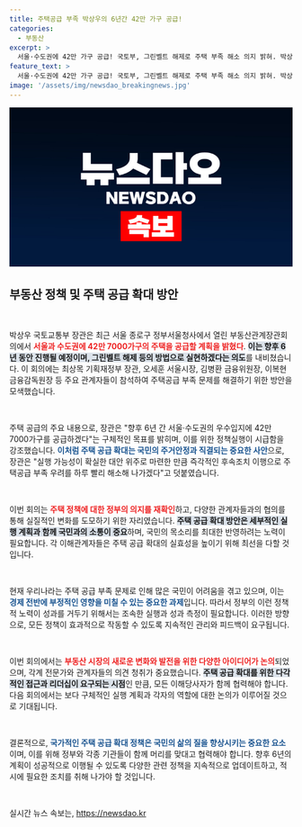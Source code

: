 ```yaml
---
title: 주택공급 부족 박상우의 6년간 42만 가구 공급!
categories:
  - 부동산
excerpt: >
  서울·수도권에 42만 가구 공급! 국토부, 그린벨트 해제로 주택 부족 해소 의지 밝혀. 박상우 장관의 강력한 대안 추진에 주목!
feature_text: >
  서울·수도권에 42만 가구 공급! 국토부, 그린벨트 해제로 주택 부족 해소 의지 밝혀. 박상우 장관의 강력한 대안 추진에 주목!
image: '/assets/img/newsdao_breakingnews.jpg'
---
```


<p><img src="/assets/img/newsdao_breakingnews.jpg" alt="ontimetimes 속보" /></p>

<h2 data-ke-size="size26">부동산 정책 및 주택 공급 확대 방안</h2>

<p data-ke-size="size16">&nbsp;</p>

<p>박상우 국토교통부 장관은 최근 서울 종로구 정부서울청사에서 열린 부동산관계장관회의에서 <b><span style="color: #ee2323;">서울과 수도권에 42만 7000가구의 주택을 공급할 계획을 밝혔다</span></b>. <b><span style="background-color: #21538527;">이는 향후 6년 동안 진행될 예정이며, 그린벨트 해제 등의 방법으로 실현하겠다는 의도</span></b>를 내비쳤습니다. 이 회의에는 최상목 기획재정부 장관, 오세훈 서울시장, 김병환 금융위원장, 이복현 금융감독원장 등 주요 관계자들이 참석하여 주택공급 부족 문제를 해결하기 위한 방안을 모색했습니다.</p>

<p data-ke-size="size16">&nbsp;</p>

<p>주택 공급의 주요 내용으로, 장관은 "향후 6년 간 서울·수도권의 우수입지에 42만 7000가구를 공급하겠다"는 구체적인 목표를 밝히며, 이를 위한 정책실행이 시급함을 강조했습니다. <b><span style="color: #1a5490;">이처럼 주택 공급 확대는 국민의 주거안정과 직결되는 중요한 사안</span></b>으로, 장관은 "실행 가능성이 확실한 대안 위주로 마련한 만큼 즉각적인 후속조치 이행으로 주택공급 부족 우려를 하루 빨리 해소해 나가겠다"고 덧붙였습니다.</p>

<p data-ke-size="size16">&nbsp;</p>

<p>이번 회의는 <b><span style="color: #ee2323;">주택 정책에 대한 정부의 의지를 재확인</span></b>하고, 다양한 관계자들과의 협의를 통해 실질적인 변화를 도모하기 위한 자리였습니다. <b><span style="background-color: #21538527;">주택 공급 확대 방안은 세부적인 실행 계획과 함께 국민과의 소통이 중요</span></b>하며, 국민의 목소리를 최대한 반영하려는 노력이 필요합니다. 각 이해관계자들은 주택 공급 확대의 실효성을 높이기 위해 최선을 다할 것입니다.</p>

<p data-ke-size="size16">&nbsp;</p>

<p>현재 우리나라는 주택 공급 부족 문제로 인해 많은 국민이 어려움을 겪고 있으며, 이는 <b><span style="color: #1a5490;">경제 전반에 부정적인 영향을 미칠 수 있는 중요한 과제</span></b>입니다. 따라서 정부의 이런 정책적 노력이 성과를 거두기 위해서는 조속한 실행과 성과 측정이 필요합니다. 이러한 방향으로, 모든 정책이 효과적으로 작동할 수 있도록 지속적인 관리와 피드백이 요구됩니다.</p>

<p data-ke-size="size16">&nbsp;</p>

<p>이번 회의에서는 <b><span style="color: #ee2323;">부동산 시장의 새로운 변화와 발전을 위한 다양한 아이디어가 논의</span></b>되었으며, 각계 전문가와 관계자들의 의견 청취가 중요했습니다. <b><span style="background-color: #21538527;">주택 공급 확대를 위한 다각적인 접근과 리더십이 요구되는 시점</span></b>인 만큼, 모든 이해당사자가 함께 협력해야 합니다. 다음 회의에서는 보다 구체적인 실행 계획과 각자의 역할에 대한 논의가 이루어질 것으로 기대됩니다.</p>

<p data-ke-size="size16">&nbsp;</p>

<p>결론적으로, <b><span style="color: #1a5490;">국가적인 주택 공급 확대 정책은 국민의 삶의 질을 향상시키는 중요한 요소</span></b>이며, 이를 위해 정부와 각종 기관들이 함께 머리를 맞대고 협력해야 합니다. 향후 6년의 계획이 성공적으로 이행될 수 있도록 다양한 관련 정책을 지속적으로 업데이트하고, 적시에 필요한 조치를 취해 나가야 할 것입니다.</p>

<p data-ke-size="size16">&nbsp;</p>
실시간 뉴스 속보는, <a href="https://newsdao.kr" rel="dofollow">https://newsdao.kr</a>


